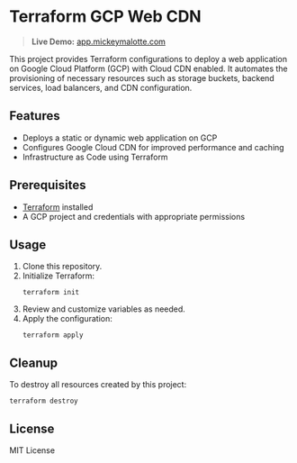 # Terraform GCP Web CDN

> **Live Demo:** [app.mickeymalotte.com](https://app.mickeymalotte.com)

This project provides Terraform configurations to deploy a web application on Google Cloud Platform (GCP) with Cloud CDN enabled. It automates the provisioning of necessary resources such as storage buckets, backend services, load balancers, and CDN configuration.

## Features

- Deploys a static or dynamic web application on GCP
- Configures Google Cloud CDN for improved performance and caching
- Infrastructure as Code using Terraform

## Prerequisites

- [Terraform](https://www.terraform.io/downloads.html) installed
- A GCP project and credentials with appropriate permissions

## Usage

1. Clone this repository.
2. Initialize Terraform:
   ```
   terraform init
   ```
3. Review and customize variables as needed.
4. Apply the configuration:
   ```
   terraform apply
   ```

## Cleanup

To destroy all resources created by this project:

```
terraform destroy
```

## License

MIT License
